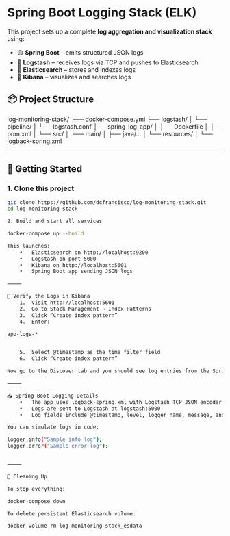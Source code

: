 # Spring Boot Logging Stack (ELK)

This project sets up a complete **log aggregation and visualization stack** using:

- 🟡 **Spring Boot** – emits structured JSON logs
- 🔷 **Logstash** – receives logs via TCP and pushes to Elasticsearch
- 🔶 **Elasticsearch** – stores and indexes logs
- 🔵 **Kibana** – visualizes and searches logs

## 📦 Project Structure

log-monitoring-stack/
├── docker-compose.yml
├── logstash/
│   └── pipeline/
│       └── logstash.conf
├── spring-log-app/
│   ├── Dockerfile
│   ├── pom.xml
│   └── src/
│       └── main/
│           ├── java/…
│           └── resources/
│               └── logback-spring.xml

---

## 🚀 Getting Started

### 1. Clone this project

```bash
git clone https://github.com/dcfrancisco/log-monitoring-stack.git
cd log-monitoring-stack

2. Build and start all services

docker-compose up --build

This launches:
	•	Elasticsearch on http://localhost:9200
	•	Logstash on port 5000
	•	Kibana on http://localhost:5601
	•	Spring Boot app sending JSON logs

⸻

🧪 Verify the Logs in Kibana
	1.	Visit http://localhost:5601
	2.	Go to Stack Management → Index Patterns
	3.	Click “Create index pattern”
	4.	Enter:

app-logs-*


	5.	Select @timestamp as the time filter field
	6.	Click “Create index pattern”

Now go to the Discover tab and you should see log entries from the Spring Boot app.

⸻

📤 Spring Boot Logging Details
	•	The app uses logback-spring.xml with Logstash TCP JSON encoder
	•	Logs are sent to Logstash at logstash:5000
	•	Log fields include @timestamp, level, logger_name, message, and more

You can simulate logs in code:

logger.info("Sample info log");
logger.error("Sample error log");


⸻

🧹 Cleaning Up

To stop everything:

docker-compose down

To delete persistent Elasticsearch volume:

docker volume rm log-monitoring-stack_esdata


